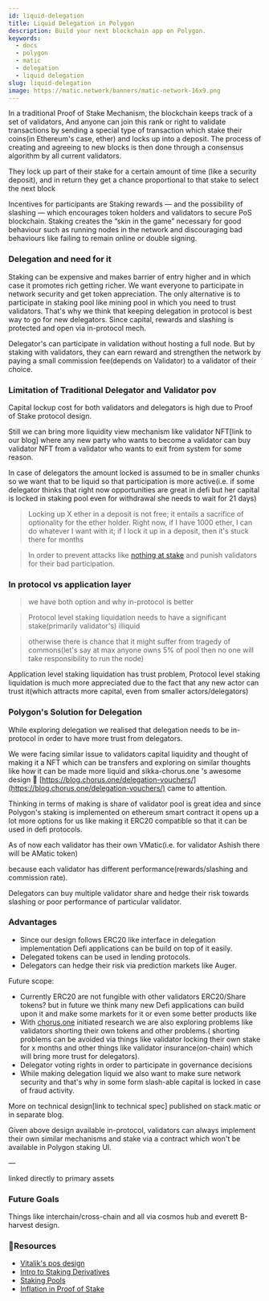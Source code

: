 ```yaml
---
id: liquid-delegation
title: Liquid Delegation in Polygon
description: Build your next blockchain app on Polygon.
keywords:
  - docs
  - polygon
  - matic
  - delegation
  - liquid delegation
slug: liquid-delegation
image: https://matic.network/banners/matic-network-16x9.png 
---
```

In a traditional Proof of Stake Mechanism, the blockchain keeps track of a set of validators, And anyone can join this rank or right to validate transactions by sending a special type of transaction which stake their coins(in Ethereum's case, ether) and locks up into a deposit. The process of creating and agreeing to new blocks is then done through a consensus algorithm by all current validators.

They lock up part of their stake for a certain amount of time (like a security deposit), and in return they get a chance proportional to that stake to select the next block

Incentives for participants are Staking rewards — and the possibility of slashing — which encourages token holders and validators to secure PoS blockchain. Staking creates the “skin in the game” necessary for good behaviour such as running nodes in the network and discouraging bad behaviours like failing to remain online or double signing.

### Delegation and need for it

Staking can be expensive and makes barrier of entry higher and in which case it promotes rich getting richer. We want everyone to participate in network security and get token appreciation. The only alternative is to participate in staking pool like mining pool in which you need to trust validators. That's why we think that keeping delegation in protocol is best way to go for new delegators. Since capital, rewards and slashing is protected and open via in-protocol mech.

Delegator's can participate in validation without hosting a full node. But by staking with validators, they can earn reward and strengthen the network by paying a small commission fee(depends on Validator) to a validator of their choice. 

### Limitation of Traditional Delegator and Validator pov

Capital lockup cost for both validators and delegators is high due to Proof of Stake protocol design.

Still we can bring more liquidity view mechanism like validator NFT[link to our blog] where any new party who wants to become a validator can buy validator NFT from a validator who wants to exit from system for some reason.

In case of delegators the amount locked is assumed to be in smaller chunks so we want that to be liquid so that participation is more active(i.e. if some delegator thinks that right now opportunities are great in defi but her capital is locked in staking pool even for withdrawal she needs to wait for 21 days)

> Locking up X ether in a deposit is not free; it entails a sacrifice of optionality for the ether holder. Right now, if I have 1000 ether, I can do whatever I want with it; if I lock it up in a deposit, then it's stuck there for months

> In order to prevent attacks like [nothing at stake](https://github.com/ethereum/wiki/wiki/Proof-of-Stake-FAQ#what-is-the-nothing-at-stake-problem-and-how-can-it-be-fixed) and punish validators for their bad participation.

### In protocol vs application layer

> we have both option and why in-protocol is better

> Protocol level staking liquidation needs to have a significant stake(primarily validator's) illiquid

> otherwise there is chance that it might suffer from tragedy of commons(let's say at max anyone owns 5% of pool then no one will take responsibility to run the node)

Application level staking liquidation has trust problem, Protocol level staking liquidation is much more appreciated due to the fact that any new actor can trust it(which attracts more capital, even from smaller actors/delegators)

### Polygon's Solution for Delegation

While exploring delegation we realised that delegation needs to be in-protocol in order to have more trust from delegators.

We were facing similar issue to validators capital liquidity and thought of making it a NFT which can be transfers and exploring on similar thoughts like how it can be made more liquid and sikka-chorus.one 's   awesome design 🙏 [https://blog.chorus.one/delegation-vouchers/](https://blog.chorus.one/delegation-vouchers/)  came to attention. 

Thinking in terms of making is share of validator pool is great idea and since Polygon's staking is implemented on ethereum smart contract it opens up a lot more options for us like making it ERC20 compatible so that it can be used in defi protocols.

As of now each validator has their own VMatic(i.e. for validator Ashish there will be AMatic token)

because each validator has different performance(rewards/slashing and commission rate).

Delegators can buy multiple validator share and hedge their risk towards slashing or poor performance of particular validator.

### Advantages

- Since our design follows ERC20 like interface in delegation implementation Defi applications can be build on top of it easily.
- Delegated tokens can be used in lending protocols.
- Delegators can hedge their risk via prediction markets like Auger.

Future scope:

- Currently ERC20 are not fungible with other validators ERC20/Share tokens? but in future we think many new Defi applications can build upon it and make some markets for it or even some better products like
- With [chorus.one](http://chorus.one) initiated research we are also exploring problems like validators shorting their own tokens and other problems.( shorting problems can be avoided via things like validator locking their own stake for x months and other things like validator insurance(on-chain) which will bring more trust for delegators).
- Delegator voting rights in order to participate in governance decisions
- While making delegation liquid we also want to make sure network security and that's why in some form slash-able capital is locked in case of fraud activity.

More on technical design[link to technical spec] published on stack.matic or in separate blog.

Given above design available in-protocol, validators can always implement their own similar mechanisms and stake via a contract which won't be available in Polygon staking UI.

—

linked directly to primary assets

### Future Goals

Things like interchain/cross-chain and all via cosmos hub and everett B-harvest design.

### **:scroll:Resources**

- [Vitalik's pos design](https://medium.com/@VitalikButerin/a-proof-of-stake-design-philosophy-506585978d51)
- [Intro to Staking Derivatives](https://medium.com/lemniscap/an-intro-to-staking-derivatives-i-a43054efd51c)
- [Staking Pools](https://slideslive.com/38920085/ethereum-20-trustless-staking-pools)
- [Inflation in Proof of Stake](https://medium.com/figment-networks/mis-understanding-yield-and-inflation-in-proof-of-stake-networks-6fea7e7c0e41)
